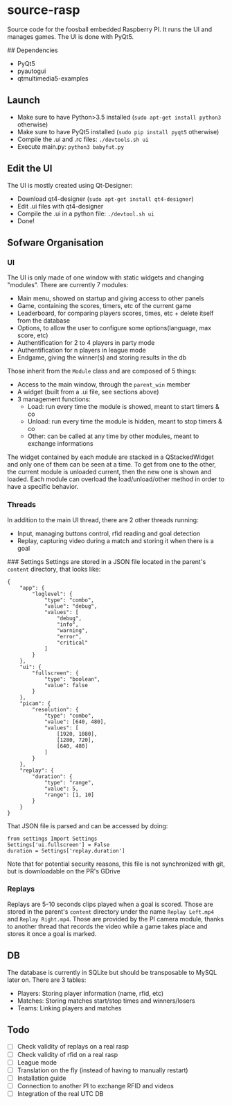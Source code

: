 # source-rasp

Source code for the foosball embedded Raspberry PI.
It runs the UI and manages games.
The UI is done with PyQt5.

## Dependencies
* PyQt5
* pyautogui
* qtmultimedia5-examples

## Launch
* Make sure to have Python>3.5 installed (`sudo apt-get install python3` otherwise)
* Make sure to have PyQt5 installed (`sudo pip install pyqt5` otherwise)
* Compile the .ui and .rc files: `./devtools.sh ui`
* Execute main.py: `python3 babyfut.py`

## Edit the UI
The UI is mostly created using Qt-Designer:
* Download qt4-designer (`sudo apt-get install qt4-designer`)
* Edit .ui files with qt4-designer
* Compile the .ui in a python file: `./devtool.sh ui`
* Done!

## Sofware Organisation
### UI
The UI is only made of one window with static widgets and changing "modules".
There are currently 7 modules:
* Main menu, showed on startup and giving access to other panels
* Game, containing the scores, timers, etc of the current game
* Leaderboard, for comparing players scores, times, etc + delete itself from the database
* Options, to allow the user to configure some options(language, max score, etc)
* Authentification for 2 to 4 players in party mode
* Authentification for n players in league mode
* Endgame, giving the winner(s) and storing results in the db

Those inherit from the `Module` class and are composed of 5 things:
* Access to the main window, through the `parent_win` member
* A widget (built from a .ui file, see sections above)
* 3 management functions:
  * Load: run every time the module is showed, meant to start timers & co
  * Unload: run every time the module is hidden, meant to stop timers & co
  * Other: can be called at any time by other modules, meant to exchange informations

The widget contained by each module are stacked in a QStackedWidget and only one of them can be seen at a time.
To get from one to the other, the current module is unloaded current, then the new one is shown and loaded.
Each module can overload the load/unload/other method in order to have a specific behavior.

### Threads
In addition to the main UI thread, there are 2 other threads running:
* Input, managing buttons control, rfid reading and goal detection
* Replay, capturing video during a match and storing it when there is a goal

### Settings
Settings are stored in a JSON file located in the parent's `content` directory, that looks like:
```
{
    "app": {
		"loglevel": {
			"type": "combo",
			"value": "debug",
			"values": [
				"debug",
				"info",
				"warning",
				"error",
				"critical"
			]
		}
	},
    "ui": {
        "fullscreen": {
            "type": "boolean",
            "value": false
        }
    },
    "picam": {
        "resolution": {
            "type": "combo",
            "value": [640, 480],
            "values": [
                [1920, 1080],
                [1280, 720],
                [640, 480]
            ]
        }
    },
    "replay": {
        "duration": {
            "type": "range",
            "value": 5,
            "range": [1, 10]
        }
    }
}
```

That JSON file is parsed and can be accessed by doing:
```
from settings Import Settings
Settings['ui.fullscreen'] = False
duration = Settings['replay.duration']
```

Note that for potential security reasons, this file is not synchronized with git, but is downloadable on the PR's GDrive

### Replays
Replays are 5-10 seconds clips played when a goal is scored. Those are stored in the parent's `content` directory under the name `Replay Left.mp4` and `Replay Right.mp4`.
Those are provided by the PI camera module, thanks to another thread that records the video while a game takes place and stores it once a goal is marked.

## DB
The database is currently in SQLite but should be transposable to MySQL later on. There are 3 tables:
* Players: Storing player information (name, rfid, etc)
* Matches: Storing matches start/stop times and winners/losers
* Teams: Linking players and matches

## Todo
* [ ] Check validity of replays on a real rasp
* [ ] Check validity of rfid on a real rasp
* [ ] League mode
* [ ] Translation on the fly (instead of having to manually restart)
* [ ] Installation guide
* [ ] Connection to another PI to exchange RFID and videos
* [ ] Integration of the real UTC DB
